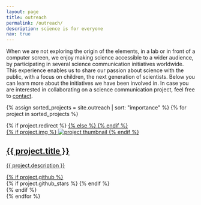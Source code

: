 ```yaml
---
layout: page
title: outreach
permalink: /outreach/
description: science is for everyone
nav: true
---
```


When we are not exploring the origin of the elements, in a lab or in front of a computer screen, we enjoy making science accessible to a wider audience, by participating in several science communication initiatives worldwide. This experience enables us to share our passion about science with the public, with a focus on children, the next generation of scientists. Below you can learn more about the initiatives we have been involved in. In case you are interested in collaborating on a science communication project, feel free to [contact](mailto:{{site.email}}).

<div class="projects grid">

  {% assign sorted_projects = site.outreach | sort: "importance" %}
  {% for project in sorted_projects %}
  <div class="grid-item">
    {% if project.redirect %}
    <a href="{{ project.redirect }}" target="_blank">
    {% else %}
    <a href="{{ project.url | relative_url }}">
    {% endif %}
      <div class="card hoverable">
        {% if project.img %}
        <img src="{{ project.img | relative_url }}" alt="project thumbnail">
        {% endif %}
        <div class="card-body">
          <h2 class="card-title">{{ project.title }}</h2>
          <p class="card-text">{{ project.description }}</p>
          <div class="row ml-1 mr-1 p-0">
            {% if project.github %}
            <div class="github-icon">
              <div class="icon" data-toggle="tooltip" title="Code Repository">
                <a href="{{ project.github }}" target="_blank"><i class="fab fa-github gh-icon"></i></a>
              </div>
              {% if project.github_stars %}
              <span class="stars" data-toggle="tooltip" title="GitHub Stars">
                <i class="fas fa-star"></i>
                <span id="{{ project.github_stars }}-stars"></span>
              </span>
              {% endif %}
            </div>
            {% endif %}
          </div>
        </div>
      </div>
    </a>
  </div>
{% endfor %}

</div>
